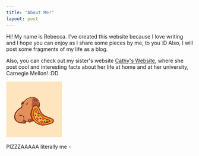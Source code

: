 ```yaml
---
title: "About Me!"
layout: post
---
```

Hi! My name is Rebecca. I've created this website because I love writing and I hope you can enjoy as I share some pieces by me, to you :D
Also, I will post some fragments of my life as a blog.

Also, you can check out my sister's website [Cathy's Website](https://yswcyswc.github.io), where she post cool and interesting facts about her life at home and at her university, Carnegie Mellon! :DD


<img src = "/assets/capybara.jpg" alt = 'cat poo' width = '150' height = '150'>

PIZZZAAAAA literally me -
